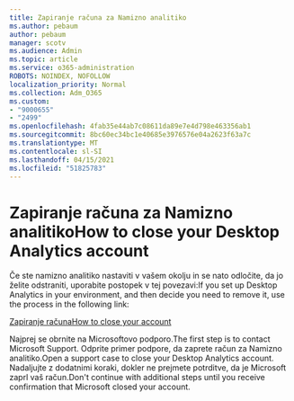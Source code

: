```yaml
---
title: Zapiranje računa za Namizno analitiko
ms.author: pebaum
author: pebaum
manager: scotv
ms.audience: Admin
ms.topic: article
ms.service: o365-administration
ROBOTS: NOINDEX, NOFOLLOW
localization_priority: Normal
ms.collection: Adm_O365
ms.custom:
- "9000655"
- "2499"
ms.openlocfilehash: 4fab35e44ab7c08611da89e7e4d798e463356ab1
ms.sourcegitcommit: 8bc60ec34bc1e40685e3976576e04a2623f63a7c
ms.translationtype: MT
ms.contentlocale: sl-SI
ms.lasthandoff: 04/15/2021
ms.locfileid: "51825783"
---
```

# <a name="how-to-close-your-desktop-analytics-account"></a><span data-ttu-id="14d6d-102">Zapiranje računa za Namizno analitiko</span><span class="sxs-lookup"><span data-stu-id="14d6d-102">How to close your Desktop Analytics account</span></span>

<span data-ttu-id="14d6d-103">Če ste namizno analitiko nastaviti v vašem okolju in se nato odločite, da jo želite odstraniti, uporabite postopek v tej povezavi:</span><span class="sxs-lookup"><span data-stu-id="14d6d-103">If you set up Desktop Analytics in your environment, and then decide you need to remove it, use the process in the following link:</span></span>

[<span data-ttu-id="14d6d-104">Zapiranje računa</span><span class="sxs-lookup"><span data-stu-id="14d6d-104">How to close your account</span></span>](https://docs.microsoft.com/configmgr/desktop-analytics/account-close)

<span data-ttu-id="14d6d-105">Najprej se obrnite na Microsoftovo podporo.</span><span class="sxs-lookup"><span data-stu-id="14d6d-105">The first step is to contact Microsoft Support.</span></span> <span data-ttu-id="14d6d-106">Odprite primer podpore, da zaprete račun za Namizno analitiko.</span><span class="sxs-lookup"><span data-stu-id="14d6d-106">Open a support case to close your Desktop Analytics account.</span></span> <span data-ttu-id="14d6d-107">Nadaljujte z dodatnimi koraki, dokler ne prejmete potrditve, da je Microsoft zaprl vaš račun.</span><span class="sxs-lookup"><span data-stu-id="14d6d-107">Don't continue with additional steps until you receive confirmation that Microsoft closed your account.</span></span>
